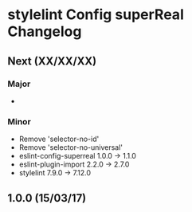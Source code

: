 # stylelint Config superReal Changelog

## Next (XX/XX/XX)

### Major

- 

### Minor

- Remove 'selector-no-id'
- Remove 'selector-no-universal'
- eslint-config-superreal  1.0.0  →  1.1.0
- eslint-plugin-import     2.2.0  →  2.7.0
- stylelint                7.9.0  →  7.12.0


## 1.0.0 (15/03/17)
